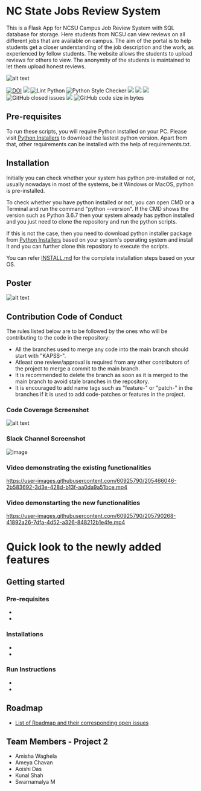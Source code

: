  # NC State Jobs Review System
 
This is a Flask App for NCSU Campus Job Review System with SQL database for storage. Here students from NCSU can view reviews on all different jobs that are available on campus. The aim of the portal is to help students get a closer understanding of the job description and the work, as experienced by fellow students. The website allows the students to upload reviews for others to view. The anonymity of the students is maintained to let them upload honest reviews.

![alt text](https://github.com/ashishjoshi2605/ncsu-campus-jobs-review-system/blob/main/app/static/ProjectUI.png)


[![DOI](https://zenodo.org/badge/DOI/10.5281/zenodo.7402242.svg)](https://doi.org/10.5281/zenodo.7402242)
<a href="https://github.com/kunalshah03/PackReview_Part2/graphs/contributors" alt="Contributors"><img src = "https://img.shields.io/github/contributors/kunalshah03/PackReview_Part2"/></a>
![Lint Python](https://github.com/amisha-w/PackTravel/actions/workflows/pylint.yml/badge.svg)
![Python Style Checker](https://github.com/amisha-w/PackTravel/actions/workflows/python_style_checker.yml/badge.svg)
<a href="https://github.com/kunalshah03/PackReview_Part2" alt="Repo Size"><img src="https://img.shields.io/github/repo-size/kunalshah03/PackReview_Part2" /></a>
<a href="https://github.com/kunalshah03/PackReview_Part2/blob/main/LICENSE" alt="License"><img src="https://img.shields.io/github/license/kunalshah03/PackReview_Part2" /></a>
<a href="https://github.com/kunalshah03/PackReview_Part2/issues" alt="Open Issues"><img src="https://img.shields.io/github/issues-raw/kunalshah03/PackReview_Part2" /></a>
![GitHub closed issues](https://img.shields.io/github/issues-closed-raw/kunalshah03/PackReview_Part2?style=plastic)
<a href="https://github.com/kunalshah03/PackReview_Part2/actions" alt="Build Status"><img src="https://img.shields.io/github/workflow/status/kunalshah03/PackReview_Part2/Build%20main" /></a>
![GitHub code size in bytes](https://img.shields.io/github/languages/code-size/kunalshah03/PackReview_Part2)


## Pre-requisites
To run these scripts, you will require Python installed on your PC. Please visit [Python Installers](https://www.python.org/downloads/) to download the lastest python version. Apart from that, other requirements can be installed with the help of requirements.txt.

## Installation
Initially you can check whether your system has python pre-installed or not, usually nowadays in most of the systems, be it Windows or MacOS, python is pre-installed. 

To check whether you have python installed or not, you can open CMD or a Terminal and run the command "python --version". If the CMD shows the version such as Python 3.6.7 then your system already has python installed and you just need to clone the repository and run the python scripts. 

If this is not the case, then you need to download python installer package from [Python Installers](https://www.python.org/downloads/) based on your system's operating system and install it and you can further clone this repository to execute the scripts.

You can refer [INSTALL.md](https://github.com/kunalshah03/PackReview_Part2/blob/main/INSTALL.md) for the complete installation steps based on your OS.

## Poster
![alt text](https://github.com/kunalshah03/PackReview_Part2/blob/main/app/static/Poster.jpg)

## Contribution Code of Conduct

The rules listed below are to be followed by the ones who will be contributing to the code in the repository:
  
  - All the branches used to merge any code into the main branch should start with "KAPSS-".
  - Atleast one review/approval is required from any other contributors of the project to merge a commit to the main branch.
  - It is recommended to delete the branch as soon as it is merged to the main branch to avoid stale branches in the repository.
  - It is encouraged to add name tags such as "feature-" or "patch-" in the branches if it is used to add code-patches or features in the project.
  
### Code Coverage Screenshot

![alt text](https://github.com/kunalshah03/PackReview_Part2/blob/main/Data/codecov.png)

### Slack Channel Screenshot

![image](https://user-images.githubusercontent.com/111834635/205785540-0aac9ea9-8809-4da3-bf47-7ac43e4e6cd3.png)

### Video demonstrating the existing functionalities
https://user-images.githubusercontent.com/60925790/205466046-2b583692-3d3e-428d-b13f-aa0da9a51bce.mp4

### Video demonstarting the new functionalities
https://user-images.githubusercontent.com/60925790/205790268-41892a26-7dfa-4d52-a326-848212b1e4fe.mp4

# Quick look to the newly added features

## Getting started
### Pre-requisites
*
*
### Installations
*
*
### Run Instructions
*
*
## Roadmap
* [List of Roadmap and their corresponding open issues](https://github.com/kunalshah03/PackReview_Part2/issues)
## Team Members - Project 2
* Amisha Waghela
* Ameya Chavan
* Aoishi Das
* Kunal Shah
* Swarnamalya M


